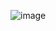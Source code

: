 ![image](https://github.com/kevynScofield/Mini-game-de-carro/assets/147007661/78850106-7aea-418d-99c2-0f1ba2c28588)
